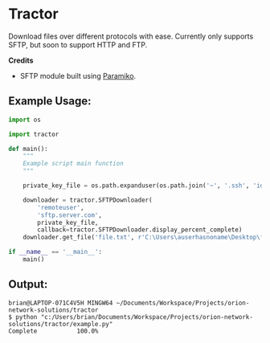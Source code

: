 # Tractor
Download files over different protocols with ease. Currently only supports SFTP, but soon to support HTTP and FTP.

**Credits**
- SFTP module built using [Paramiko](http://docs.paramiko.org/en/2.1/index.html).

## Example Usage:
```python
import os

import tractor

def main():
    """
    Example script main function
    """

    private_key_file = os.path.expanduser(os.path.join('~', '.ssh', 'id_rsa'))

    downloader = tractor.SFTPDownloader(
        'remoteuser',
        'sftp.server.com',
        private_key_file,
        callback=tractor.SFTPDownloader.display_percent_complete)
    downloader.get_file('file.txt', r'C:\Users\auserhasnoname\Desktop\file.txt')

if __name__ == '__main__':
    main()
```

## Output:
```
brian@LAPTOP-071C4V5H MINGW64 ~/Documents/Workspace/Projects/orion-network-solutions/tractor
$ python "c:/Users/brian/Documents/Workspace/Projects/orion-network-solutions/tractor/example.py"
Complete           100.0%
```
